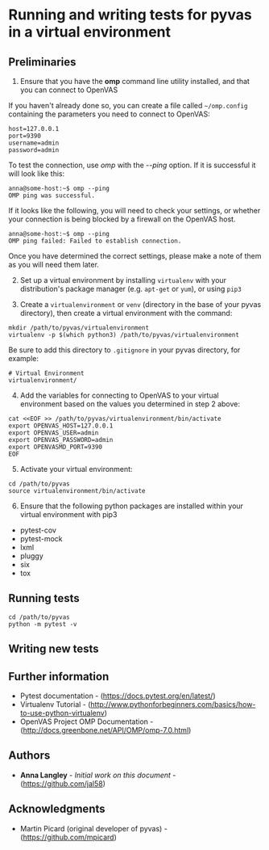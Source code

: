 # Running and writing tests for **pyvas** in a virtual environment

## Preliminaries

1. Ensure that you have the **omp** command line utility installed, and
that you can connect to OpenVAS

If you haven't already done so, you can create a file 
called `~/omp.config` containing the parameters you need to connect
to OpenVAS:
 
```
host=127.0.0.1
port=9390
username=admin
password=admin
```

To test the connection, use *omp* with the *--ping* option.  If it is 
successful it will look like this:

```
anna@some-host:~$ omp --ping
OMP ping was successful.
```

If it looks like the following, you will need to check your settings, 
or whether your connection is being blocked by a firewall on the 
OpenVAS host.

```
anna@some-host:~$ omp --ping
OMP ping failed: Failed to establish connection.
```

Once you have determined the correct settings, please make a note of 
them as you will need them later.

2. Set up a virtual environment by installing `virtualenv` with your 
distribution's package manager (e.g. `apt-get` or `yum`), or using `pip3`

3. Create a `virtualenvironment` or `venv` (directory in the base of 
your pyvas directory), then create a virtual environment with the 
command:

```
mkdir /path/to/pyvas/virtualenvironment
virtualenv -p $(which python3) /path/to/pyvas/virtualenvironment
```

Be sure to add this directory to `.gitignore` in your pyvas directory,
for example:

```
# Virtual Environment
virtualenvironment/
```

4. Add the variables for connecting to OpenVAS to your virtual 
environment based on the values you determined in step 2 above:

```
cat <<EOF >> /path/to/pyvas/virtualenvironment/bin/activate
export OPENVAS_HOST=127.0.0.1 
export OPENVAS_USER=admin
export OPENVAS_PASSWORD=admin
export OPENVASMD_PORT=9390
EOF
```

5. Activate your virtual environment:

```
cd /path/to/pyvas
source virtualenvironment/bin/activate

```

6. Ensure that the following python packages are installed within your
virtual environment with pip3
  * pytest-cov
  * pytest-mock
  * lxml
  * pluggy
  * six
  * tox

## Running tests

```
cd /path/to/pyvas
python -m pytest -v
```

## Writing new tests


## Further information

* Pytest documentation - (https://docs.pytest.org/en/latest/)
* Virtualenv Tutorial - (http://www.pythonforbeginners.com/basics/how-to-use-python-virtualenv)
* OpenVAS Project OMP Documentation - (http://docs.greenbone.net/API/OMP/omp-7.0.html)


## Authors

* **Anna Langley** - *Initial work on this document* - (https://github.com/jal58)

## Acknowledgments

* Martin Picard (original developer of pyvas) - (https://github.com/mpicard)
